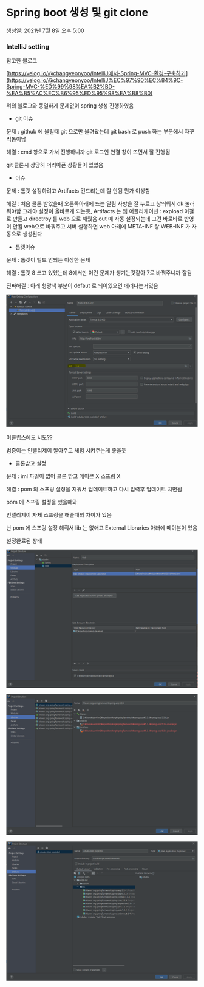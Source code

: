 # Spring boot 생성 및 git clone

생성일: 2021년 7월 8일 오후 5:00

### IntelliJ setting

참고한 블로그

[https://velog.io/@changyeonyoo/IntelliJ에서-Spring-MVC-환경-구축하기](https://velog.io/@changyeonyoo/IntelliJ%EC%97%90%EC%84%9C-Spring-MVC-%ED%99%98%EA%B2%BD-%EA%B5%AC%EC%B6%95%ED%95%98%EA%B8%B0)

위의 블로그와 동일하게 문제없이 spring 생성 진행하였음

- git 이슈

문제 : github 에 올릴때 git 으로만 올려봤는데 git bash 로 push 하는 부분에서 자꾸 먹통이남

해결 : cmd 창으로 가서 진행하니까 git 로그인 연결 창이 뜨면서 잘 진행됨

git 클론시 상당히 머리아픈 상황들이 있었음

- 이슈

문제 : 톰캣 설정하려고 Artifacts 건드리는데 잘 안됨 뭔가 이상함

해결 : 처음 클론 받았을때 오른족아래에 뜨는 알림 사항을 잘 누르고 창띄워서 ok 눌러줘야함 그래야 설정이 올바르게 되는듯, Artifacts 는 웹 어플리케이션 : expload 이걸로 만들고 directroy 를 web 으로 해줬음 out 에 자동 설정되는데 그건 바로바로 반영이 안됨 web으로 바꿔주고 서버 실행하면 web 아래에 META-INF 랑 WEB-INF 가 자동으로 생성된다

- 톰캣이슈

문제 : 톰캣이 빌드 안되는 이상한 문제

해결 : 톰캣 8 쓰고 있었는데 8에서만 이런 문제가 생기는것같아 7로 바꿔주니까 잘됨

진짜해결 : 아래 형광색 부분이 defaut 로 되어있으면 에러나는거였음

![Untitled.png](../../image/InteliiJ//Untitled.png)

이클립스에도 시도??

범중이는 인텔리제이 깔아주고 체험 시켜주는게 좋을듯

- 클론받고 설정

문제 : iml 파일이 없어 클론 받고 메이븐 X 스프링 X

해결 : pom 의 스프링 설정을 지워서 업데이트하고 다시 입력후 업데이트 치면됨

pom 에 스프링 설정을 했을때와

인텔리제이 자체 스프링을 해줄때의 차이가 있음

난 pom 에 스프링 설정 해줘서 lib 는 없애고 External Libraries 아래에 메이븐이 있음

설정완료된 상태

![Untitled%201.png](../../image/InteliiJ/Untitled%201.png)

![Untitled%202.png](../../image/InteliiJ/Untitled%202.png)

![Untitled%203.png](../../image/InteliiJ/Untitled%203.png)